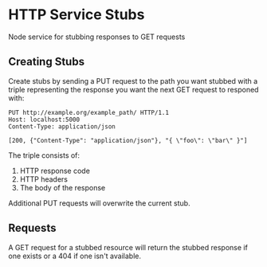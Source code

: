 # HTTP Service Stubs

Node service for stubbing responses to GET requests

## Creating Stubs

Create stubs by sending a PUT request to the path you want stubbed with a triple representing the response you want the next GET request to responed with:

    PUT http://example.org/example_path/ HTTP/1.1
    Host: localhost:5000
    Content-Type: application/json
    
    [200, {"Content-Type": "application/json"}, "{ \"foo\": \"bar\" }"]

The triple consists of:

1. HTTP response code
2. HTTP headers
3. The body of the response

Additional PUT requests will overwrite the current stub.

## Requests 

A GET request for a stubbed resource will return the stubbed response if one exists or a 404 if one isn't available.
